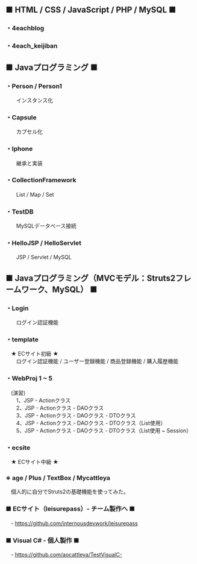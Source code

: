 
## ■ HTML / CSS / JavaScript / PHP / MySQL ■
### ・4eachblog
### ・4each_keijiban

## ■ Javaプログラミング ■

### ・Person / Person1
　　インスタンス化

### ・Capsule
　　カプセル化

### ・Iphone
　　継承と実装

### ・CollectionFramework
　　List / Map / Set

### ・TestDB
　　MySQLデータベース接続

### ・HelloJSP / HelloServlet
　　JSP / Servlet / MySQL

## ■ Javaプログラミング（MVCモデル：Struts2フレームワーク、MySQL） ■

### ・Login
　　ログイン認証機能

### ・template
　★ ECサイト初級 ★  
　　ログイン認証機能 / ユーザー登録機能 / 商品登録機能 / 購入履歴機能

### ・WebProj 1 ~ 5
　(演習)  
　　1、JSP - Actionクラス  
　　2、JSP - Actionクラス - DAOクラス  
　　3、JSP - Actionクラス - DAOクラス - DTOクラス  
　　4、JSP - Actionクラス - DAOクラス - DTOクラス（List使用）  
　　5、JSP - Actionクラス - DAOクラス - DTOクラス（List使用 ~ Session）  

### ・ecsite
　★ ECサイト中級 ★  

### ※ age / Plus / TextBox / Mycattleya  
　個人的に自分でStruts2の基礎機能を使ってみた。

### ■ ECサイト（leisurepass）- チーム製作へ ■  
　- https://github.com/internousdevwork/leisurepass

### ■ Visual C# - 個人製作 ■  
　- https://github.com/aocattleya/TestVisualC-
